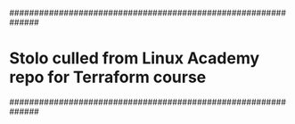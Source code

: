 ##############################################################
# Stolo culled from Linux Academy repo for Terraform course
##############################################################
